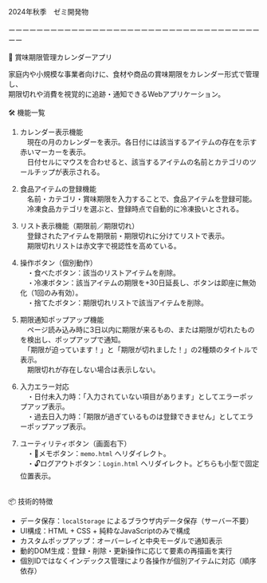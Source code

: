 2024年秋季　ゼミ開発物<br>
<br>
ーーーーーーーーーーーーーーーーーーーーーーーーーーーーーーーーーーーーーー<br>

🍱 賞味期限管理カレンダーアプリ<br>

家庭内や小規模な事業者向けに、食材や商品の賞味期限をカレンダー形式で管理し、<br>
期限切れや消費を視覚的に追跡・通知できるWebアプリケーション。<br>
<br>
🛠️ 機能一覧<br>

1. カレンダー表示機能<br>
   　現在の月のカレンダーを表示。各日付には該当するアイテムの存在を示す赤いマーカーを表示。<br>
   　日付セルにマウスを合わせると、該当するアイテムの名前とカテゴリのツールチップが表示される。<br>

2. 食品アイテムの登録機能<br>
   　名前・カテゴリ・賞味期限を入力することで、食品アイテムを登録可能。<br>
   　冷凍食品カテゴリを選ぶと、登録時点で自動的に冷凍扱いとされる。<br>

3. リスト表示機能（期限前／期限切れ）<br>
   　登録されたアイテムを期限前・期限切れに分けてリストで表示。<br>
   　期限切れリストは赤文字で視認性を高めている。<br>

4. 操作ボタン（個別動作）<br>
   　・食べたボタン：該当のリストアイテムを削除。<br>
   　・冷凍ボタン：該当アイテムの期限を+30日延長し、ボタンは即座に無効化（1回のみ有効）。<br>
   　・捨てたボタン：期限切れリストで該当アイテムを削除。<br>

5. 期限通知ポップアップ機能<br>
   　ページ読み込み時に3日以内に期限が来るもの、または期限が切れたものを検出し、ポップアップで通知。<br>
   　「期限が迫っています！」と「期限が切れました！」の2種類のタイトルで表示。<br>
   　期限切れが存在しない場合は表示しない。<br>

6. 入力エラー対応<br>
   　・日付未入力時：「入力されていない項目があります」としてエラーポップアップ表示。<br>
   　・過去日入力時：「期限が過ぎているものは登録できません」としてエラーポップアップ表示。<br>

7. ユーティリティボタン（画面右下）<br>
   　・📝メモボタン：`memo.html` へリダイレクト。<br>
   　・🔓ログアウトボタン：`Login.html` へリダイレクト。どちらも小型で固定位置表示。<br>
<br>
📦 技術的特徴<br>

* データ保存：`localStorage` によるブラウザ内データ保存（サーバー不要）<br>
* UI構成：HTML + CSS + 純粋なJavaScriptのみで構成<br>
* カスタムポップアップ：オーバーレイと中央モーダルで通知表示<br>
* 動的DOM生成：登録・削除・更新操作に応じて要素の再描画を実行<br>
* 個別IDではなくインデックス管理により各操作が個別アイテムに対応（順序依存）<br>
